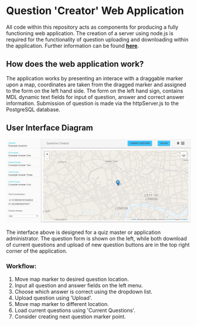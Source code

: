 # Question 'Creator' Web Application

All code within this repository acts as components for producing a fully functioning web application. The creation of a server using node.js is required for the functionality of question uploading and downloading within the application. Further information can be found **[here](https://github.com/RJHCarto/Server)**.

## How does the web application work?

The application works by presenting an interace with a draggable marker upon a map, coordinates are taken from the dragged marker and assigned to the form on the left hand side. The form on the left hand sign, contains MDL dynamic text fields for input of question, answer and correct answer information. Submission of question is made via the httpServer.js to the PostgreSQL database.

## User Interface Diagram
![alt text](https://github.com/RJHCarto/Questions/blob/master/ucesrh1/www/img/WebApp.PNG)

The interface above is designed for a quiz master or application administrator. The question form is shown on the left, while both download of current questions and upload of new question buttons are in the top right corner of the application.

### Workflow:
1. Move map marker to desired question location.
2. Input all question and answer fields on the left menu.
3. Choose which answer is correct using the dropdown list.
4. Upload question using 'Upload'.
5. Move map marker to different location.
6. Load current questions using 'Current Questions'.
7. Consider creating next question marker point.
